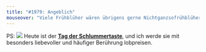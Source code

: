 ```yaml
---
title: "#1979: Angeblich"
mouseover: "Viele Frühblüher wären übrigens gerne Nichtganzsofrühblüher und würden lieber bis um 9 Uhr oder so ausschlafen."
---
```


PS:
<a href="http://www.fonflatter.de/kalender"><img src="http://www.fonflatter.de/bilder/2011.png"></a>
Heute ist der <a  href="http://www.fonflatter.de/kalender"><strong>Tag der Schlummertaste</strong></a>, und ich werde sie mit besonders liebevoller und häufiger Berührung lobpreisen.

